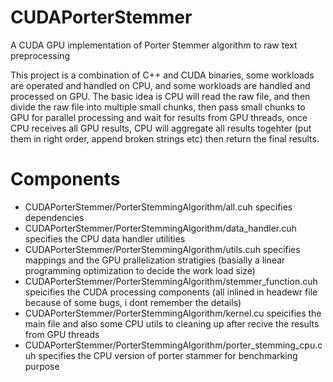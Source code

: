# CUDAPorterStemmer
A CUDA GPU implementation of Porter Stemmer algorithm to raw text preprocessing

This project is a combination of C++ and CUDA binaries, some workloads are operated and handled on CPU, and some workloads are handled and processed on GPU.
The basic idea is CPU will read the raw file, and then divide the raw file into multiple small chunks, then pass small chunks to GPU for parallel processing and wait for results from GPU threads, once CPU receives all GPU results, CPU will aggregate all results togehter (put them in right order, append broken strings etc) then return the final results. 


# Components
- CUDAPorterStemmer/PorterStemmingAlgorithm/all.cuh specifies dependencies
- CUDAPorterStemmer/PorterStemmingAlgorithm/data_handler.cuh specifies the CPU data handler utilities
- CUDAPorterStemmer/PorterStemmingAlgorithm/utils.cuh specifies mappings and the GPU prallelization stratigies (basially a linear programming optimization to decide the work load size)
- CUDAPorterStemmer/PorterStemmingAlgorithm/stemmer_function.cuh speicifies the CUDA processing components (all inlined in headewr file because of some bugs, i dont remember the details) 
- CUDAPorterStemmer/PorterStemmingAlgorithm/kernel.cu speicifies the main file and also some CPU utils to cleaning up after recive the results from GPU threads
- CUDAPorterStemmer/PorterStemmingAlgorithm/porter_stemming_cpu.cuh specifies the CPU version of porter stammer for benchmarking purpose
